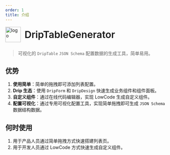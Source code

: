 ```yaml
---
order: 1
title: 介绍
---
```


<div style="display:flex;align-items:center;margin-bottom:24px">
  <img src="https://storage.360buyimg.com/imgtools/7e0e546a96-d962c880-f9a2-11eb-bf08-d585041b7c80.svg" alt="logo" width="48px"/>
  <span style="font-size:30px;font-weight:600;display:inline-block;margin-left:12px">DripTableGenerator</span>
</div>

> 可视化的 `DripTable` `JSON Schema` 配置数据的生成工具，简单易用。


## 优势

1. **使用简单**：简单的拖拽即可添加列表配置。
2. **Drip 生态**：使用 `DripForm` 和 `DripDesign` 快速生成业务组件和组件面板。
3. **自定义组件**：通过在线代码编辑器，实现 LowCode 生成自定义组件。
4. **配置可视化**：通过专用可视化配置工具，实现简单拖拽即可生成 `JSON Schema` 数据结构数据。

## 何时使用

1. 用于产品人员通过简单拖拽方式快速搭建列表页。
2. 用于开发人员通过 LowCode 方式快速生成自定义组件。
